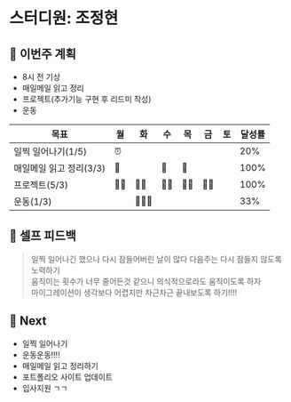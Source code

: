 # 스터디원: 조정현

## 🚀 이번주 계획

- 8시 전 기상
- 매일메일 읽고 정리
- 프로젝트(추가기능 구현 후 리드미 작성)
- 운동

| 목표                    | 월  | 화    | 수  | 목  | 금  | 토  | 달성률 |
| ----------------------- | --- | ----- | --- | --- | --- | --- | ------ |
| 일찍 일어나기(1/5)      | ⏰  |       |     |     |     |     | 20%    |
| 매일메일 읽고 정리(3/3) | 📨  |       | 📨  | 📨  |     |     | 100%   |
| 프로젝트(5/3)           | 👩‍💻  | 👩‍💻    | 👩‍💻  | 👩‍💻  | 👩‍💻  |     | 100%   |
| 운동(1/3)               |     | 🚶‍♀️‍➡️ |     |     |     |     | 33%    |

## 🎉 셀프 피드백

> 일찍 일어나긴 했으나 다시 잠들어버린 날이 많다 다음주는 다시 잠들지 않도록 노력하기<br>
> 움직이는 횟수가 너무 줄어든것 같으니 의식적으로라도 움직이도록 하자<br>
> 마이그레이션이 생각보다 어렵지만 차근차근 끝내보도록 하기!!!!

## 🌱 Next

- 일찍 일어나기
- 운동운동!!!!
- 매일메일 읽고 정리하기
- 포트폴리오 사이트 업데이트
- 입사지원 ㄱㄱ
